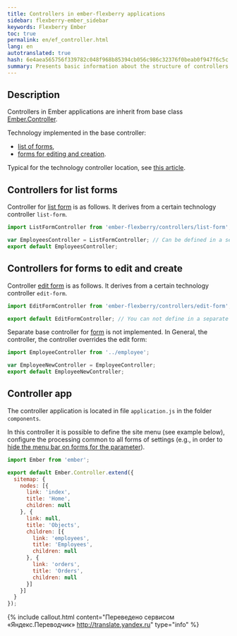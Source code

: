 ```yaml
--- 
title: Controllers in ember-flexberry applications 
sidebar: flexberry-ember_sidebar 
keywords: Flexberry Ember 
toc: true 
permalink: en/ef_controller.html 
lang: en 
autotranslated: true 
hash: 6e4aea565756f339782c048f968b85394cb056c986c32376f0beab0f947f6c5c 
summary: Presents basic information about the structure of controllers in ember-flexberry applications. 
--- 
```


## Description 

Controllers in Ember applications are inherit from base class [Ember.Controller](http://emberjs.com/api/classes/Ember.Controller.html). 

Technology implemented in the base controller: 

* [list of forms](ef_forms.html), 
* [forms for editing and creation](ef_edit-form.html). 

Typical for the technology controller location, see [this article](ef_router.html). 

## Controllers for list forms 
Controller for [list form](ef_forms.html) is as follows. It derives from a certain technology controller `list-form`. 

```javascript
import ListFormController from 'ember-flexberry/controllers/list-form';

var EmployeesController = ListFormController; // Can be defined in a separate variable. 
export default EmployeesController;
``` 

## Controllers for forms to edit and create 
Controller [edit form](ef_edit-form.html) is as follows. It derives from a certain technology controller `edit-form`. 

```javascript
import EditFormController from 'ember-flexberry/controllers/edit-form';

export default EditFormController; // You can not define in a separate variable. 
``` 

Separate base controller for [form](ef_edit-form.html) is not implemented. In General, the controller, the controller overrides the edit form: 

```javascript
import EmployeeController from '../employee';

var EmployeeNewController = EmployeeController;
export default EmployeeNewController;
``` 

## Controller app 
The controller application is located in file `application.js` in the folder `components`. 

In this controller it is possible to define the site menu (see example below), configure the processing common to all forms of settings (e.g., in order to [hide the menu bar on forms for the parameter](ef_show-ember-form-in-frame.html)). 

```javascript
import Ember from 'ember';

export default Ember.Controller.extend({
  sitemap: {
    nodes: [{
      link: 'index',
      title: 'Home',
      children: null
    }, {
      link: null,
      title: 'Objects',
      children: [{
        link: 'employees',
        title: 'Employees',
        children: null
      }, {
        link: 'orders',
        title: 'Orders',
        children: null
      }]
    }]
  }
});
``` 



{% include callout.html content="Переведено сервисом «Яндекс.Переводчик» <http://translate.yandex.ru>" type="info" %}